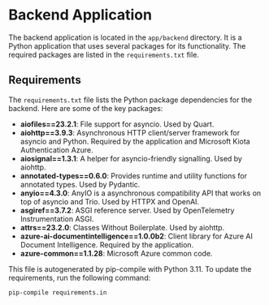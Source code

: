 # Backend Application

The backend application is located in the `app/backend` directory. It is a Python application that uses several packages for its functionality. The required packages are listed in the `requirements.txt` file.

## Requirements

The `requirements.txt` file lists the Python package dependencies for the backend. Here are some of the key packages:

- **aiofiles==23.2.1**: File support for asyncio. Used by Quart.
- **aiohttp==3.9.3**: Asynchronous HTTP client/server framework for asyncio and Python. Required by the application and Microsoft Kiota Authentication Azure.
- **aiosignal==1.3.1**: A helper for asyncio-friendly signalling. Used by aiohttp.
- **annotated-types==0.6.0**: Provides runtime and utility functions for annotated types. Used by Pydantic.
- **anyio==4.3.0**: AnyIO is a asynchronous compatibility API that works on top of asyncio and Trio. Used by HTTPX and OpenAI.
- **asgiref==3.7.2**: ASGI reference server. Used by OpenTelemetry Instrumentation ASGI.
- **attrs==23.2.0**: Classes Without Boilerplate. Used by aiohttp.
- **azure-ai-documentintelligence==1.0.0b2**: Client library for Azure AI Document Intelligence. Required by the application.
- **azure-common==1.1.28**: Microsoft Azure common code. 

This file is autogenerated by pip-compile with Python 3.11. To update the requirements, run the following command:

```bash
pip-compile requirements.in
```